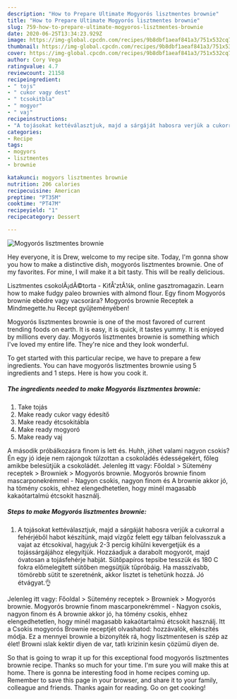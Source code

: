 ```yaml
---
description: "How to Prepare Ultimate Mogyorós lisztmentes brownie"
title: "How to Prepare Ultimate Mogyorós lisztmentes brownie"
slug: 759-how-to-prepare-ultimate-mogyoros-lisztmentes-brownie
date: 2020-06-25T13:34:23.929Z
image: https://img-global.cpcdn.com/recipes/9b8dbf1aeaf841a3/751x532cq70/mogyoros-lisztmentes-brownie-recept-foto.jpg
thumbnail: https://img-global.cpcdn.com/recipes/9b8dbf1aeaf841a3/751x532cq70/mogyoros-lisztmentes-brownie-recept-foto.jpg
cover: https://img-global.cpcdn.com/recipes/9b8dbf1aeaf841a3/751x532cq70/mogyoros-lisztmentes-brownie-recept-foto.jpg
author: Cory Vega
ratingvalue: 4.7
reviewcount: 21158
recipeingredient:
- " tojs"
- " cukor vagy dest"
- " tcsokitbla"
- " mogyor"
- " vaj"
recipeinstructions:
- "A tojásokat kettéválasztjuk, majd a sárgáját habosra verjük a cukorral a fehérjéből habot készítünk, majd vízgőz felett egy tálban felolvasszuk a vajat az étcsokival, hagyjuk 2-3 percig kihűlni kevergetjük és a tojássárgájához elegyítjük. Hozzáadjuk a darabolt mogyorót, majd óvatosan a tojásfehérje habját. Sütőpapíros tepsibe tesszük és 180 C fokra előmelegített sütőben megsütjük tűpróbáig. Ha masszívabb, tömörebb sütit te szeretnénk, akkor lisztet is tehetünk hozzá. Jó étvágyat.👌"
categories:
- Recipe
tags:
- mogyors
- lisztmentes
- brownie

katakunci: mogyors lisztmentes brownie 
nutrition: 206 calories
recipecuisine: American
preptime: "PT35M"
cooktime: "PT47M"
recipeyield: "1"
recipecategory: Dessert

---
```



![Mogyorós lisztmentes brownie](https://img-global.cpcdn.com/recipes/9b8dbf1aeaf841a3/751x532cq70/mogyoros-lisztmentes-brownie-recept-foto.jpg)

Hey everyone, it is Drew, welcome to my recipe site. Today, I'm gonna show you how to make a distinctive dish, mogyorós lisztmentes brownie. One of my favorites. For mine, I will make it a bit tasty. This will be really delicious.

Lisztmentes csokolÃ¡dÃ©torta - KifÅ&#39;ztÃ¼k, online gasztromagazin. Learn how to make fudgy paleo brownies with almond flour. Egy finom Mogyorós brownie ebédre vagy vacsorára? Mogyorós brownie Receptek a Mindmegette.hu Recept gyűjteményében!

Mogyorós lisztmentes brownie is one of the most favored of current trending foods on earth. It is easy, it is quick, it tastes yummy. It is enjoyed by millions every day. Mogyorós lisztmentes brownie is something which I've loved my entire life. They're nice and they look wonderful.


To get started with this particular recipe, we have to prepare a few ingredients. You can have mogyorós lisztmentes brownie using 5 ingredients and 1 steps. Here is how you cook it.

<!--inarticleads1-->

##### The ingredients needed to make Mogyorós lisztmentes brownie:

1. Take  tojás
1. Make ready  cukor vagy édesítő
1. Make ready  étcsokitábla
1. Make ready  mogyoró
1. Make ready  vaj


A második próbálkozásra finom is lett és. Huhh, jöhet valami nagyon csokis? Én egy jó ideje nem rajongok túlzottan a csokoládés édességekért, főleg amikbe belesütjük a csokoládét. Jelenleg itt vagy: Főoldal &gt; Sütemény receptek &gt; Browniek &gt; Mogyorós brownie. Mogyorós brownie finom mascarponekrémmel - Nagyon csokis, nagyon finom és A brownie akkor jó, ha tömény csokis, ehhez elengedhetetlen, hogy minél magasabb kakaótartalmú étcsokit használj. 

<!--inarticleads2-->

##### Steps to make Mogyorós lisztmentes brownie:

1. A tojásokat kettéválasztjuk, majd a sárgáját habosra verjük a cukorral a fehérjéből habot készítünk, majd vízgőz felett egy tálban felolvasszuk a vajat az étcsokival, hagyjuk 2-3 percig kihűlni kevergetjük és a tojássárgájához elegyítjük. Hozzáadjuk a darabolt mogyorót, majd óvatosan a tojásfehérje habját. Sütőpapíros tepsibe tesszük és 180 C fokra előmelegített sütőben megsütjük tűpróbáig. Ha masszívabb, tömörebb sütit te szeretnénk, akkor lisztet is tehetünk hozzá. Jó étvágyat.👌


Jelenleg itt vagy: Főoldal &gt; Sütemény receptek &gt; Browniek &gt; Mogyorós brownie. Mogyorós brownie finom mascarponekrémmel - Nagyon csokis, nagyon finom és A brownie akkor jó, ha tömény csokis, ehhez elengedhetetlen, hogy minél magasabb kakaótartalmú étcsokit használj. Itt a Csokis mogyorós Brownie receptjét olvashatod: hozzávalók, elkészítés módja. Ez a mennyei brownie a bizonyíték rá, hogy lisztmentesen is szép az élet! Browni ıslak kektir diyen de var, tatlı krizinin kesin çözümü diyen de. 

So that is going to wrap it up for this exceptional food mogyorós lisztmentes brownie recipe. Thanks so much for your time. I'm sure you will make this at home. There is gonna be interesting food in home recipes coming up. Remember to save this page in your browser, and share it to your family, colleague and friends. Thanks again for reading. Go on get cooking!

